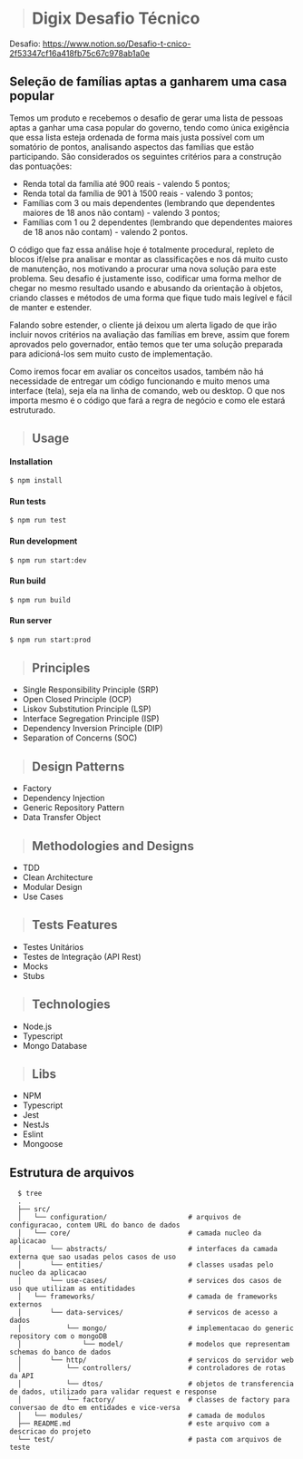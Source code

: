 > # Digix Desafio Técnico

Desafio: https://www.notion.so/Desafio-t-cnico-2f53347cf16a418fb75c67c978ab1a0e
## Seleção de famílias aptas a ganharem uma casa popular

Temos um produto e recebemos o desafio de gerar uma lista de pessoas aptas a ganhar uma casa popular do governo, tendo como única exigência que essa lista esteja ordenada de forma mais justa possível com um somatório de pontos, analisando aspectos das famílias que estão participando. São considerados os seguintes critérios para a construção das pontuações:

- Renda total da família até 900 reais - valendo 5 pontos;
- Renda total da família de 901 à 1500 reais - valendo 3 pontos;
- Famílias com 3 ou mais dependentes  (lembrando que dependentes maiores de 18 anos não contam) - valendo 3 pontos;
- Famílias com 1 ou 2 dependentes  (lembrando que dependentes maiores de 18 anos não contam) - valendo 2 pontos.

O código que faz essa análise hoje é totalmente procedural, repleto de blocos if/else pra analisar e montar as classificações e nos dá muito custo de manutenção, nos motivando a procurar uma nova solução para este problema. Seu desafio é justamente isso, codificar uma forma melhor de chegar no mesmo resultado usando e abusando da orientação à objetos, criando classes e métodos de uma forma que fique tudo mais legível e fácil de manter e estender.

Falando sobre estender, o cliente já deixou um alerta ligado de que irão incluir novos critérios na avaliação das famílias em breve, assim que forem aprovados pelo governador, então temos que ter uma solução preparada para adicioná-los sem muito custo de implementação.

Como iremos focar em avaliar os conceitos usados, também não há necessidade de entregar um código funcionando e muito menos uma interface (tela), seja ela na linha de comando, web ou desktop. O que nos importa mesmo é o código que fará a regra de negócio e como ele estará estruturado.


> ## Usage
#### Installation
```bash
$ npm install
```
#### Run tests
```bash
$ npm run test
```
#### Run development
```bash
$ npm run start:dev
```
#### Run build
```bash
$ npm run build
```
#### Run server
```bash
$ npm run start:prod
```

> ## Principles
* Single Responsibility Principle (SRP)
* Open Closed Principle (OCP)
* Liskov Substitution Principle (LSP)
* Interface Segregation Principle (ISP)
* Dependency Inversion Principle (DIP)
* Separation of Concerns (SOC)

> ## Design Patterns
* Factory
* Dependency Injection
* Generic Repository Pattern
* Data Transfer Object

> ## Methodologies and Designs
* TDD
* Clean Architecture
* Modular Design
* Use Cases

> ## Tests Features
* Testes Unitários
* Testes de Integração (API Rest)
* Mocks
* Stubs

> ## Technologies
* Node.js
* Typescript
* Mongo Database

> ## Libs
* NPM
* Typescript
* Jest
* NestJs
* Eslint
* Mongoose

## Estrutura de arquivos
```shell
  $ tree
  .
  ├── src/
  │   └── configuration/                    # arquivos de configuracao, contem URL do banco de dados
  │   └── core/                             # camada nucleo da aplicacao
  │       └── abstracts/                    # interfaces da camada externa que sao usadas pelos casos de uso 
  │       └── entities/                     # classes usadas pelo nucleo da aplicacao
  │       └── use-cases/                    # services dos casos de uso que utilizam as entitidades
  │   └── frameworks/                       # camada de frameworks externos
  │       └── data-services/                # servicos de acesso a dados
  │           └── mongo/                    # implementacao do generic repository com o mongoDB
  │               └── model/                # modelos que representam schemas do banco de dados
  │       └── http/                         # servicos do servidor web
  │           └── controllers/              # controladores de rotas da API
  │           └── dtos/                     # objetos de transferencia de dados, utilizado para validar request e response
  │           └── factory/                  # classes de factory para conversao de dto em entidades e vice-versa
  │   └── modules/                          # camada de modulos
  ├── README.md                             # este arquivo com a descricao do projeto
  └── test/                                 # pasta com arquivos de teste
```